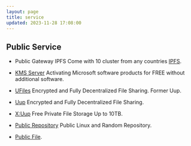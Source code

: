 ```yaml
---
layout: page
title: service
updated: 2023-11-28 17:08:00
---
```


## Public Service

- Public Gateway IPFS Come with 10 cluster from any countries [IPFS](https://ipfs.iqbalrifai.eu.org/ipfs/bafybeifx7yeb55armcsxwwitkymga5xf53dxiarykms3ygqic223w5sk3m#x-ipfs-companion-no-redirect).

- [KMS Server](/kms) Activating Microsoft software products for FREE without additional software.

- [UFiles](https://ufiles.eu.org/) Encrypted and Fully Decentralized File Sharing. Former Uup.

- [Uup](https://upload.iqbalrifai.eu.org/) Encrypted and Fully Decentralized File Sharing.

- [X:Uup](https://xuup.iqbalrifai.eu.org/) Free Private File Storage Up to 10TB.

- [Public Repository](https://repository.eu.org/~iqbalrifai/) Public Linux and Random Repository.

- [Public File](https://pub.iqbalrifai.eu.org/).
